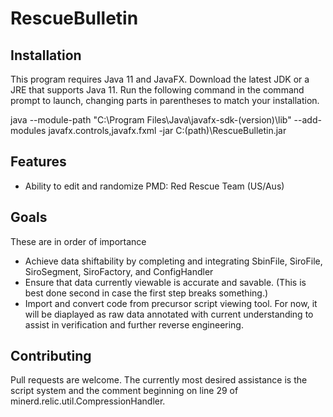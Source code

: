 # RescueBulletin

## Installation
This program requires Java 11 and JavaFX. Download the latest JDK or a JRE that supports Java 11. Run the following command in the command prompt to launch, changing parts in parentheses to match your installation.

java --module-path "C:\Program Files\Java\javafx-sdk-(version)\lib" --add-modules javafx.controls,javafx.fxml -jar C:\(path)\RescueBulletin.jar

## Features
* Ability to edit and randomize PMD: Red Rescue Team (US/Aus)

## Goals
These are in order of importance
* Achieve data shiftability by completing and integrating SbinFile, SiroFile, SiroSegment, SiroFactory, and ConfigHandler
* Ensure that data currently viewable is accurate and savable. (This is best done second in case the first step breaks something.)
* Import and convert code from precursor script viewing tool. For now, it will be diaplayed as raw data annotated with current understanding to assist in verification and further reverse engineering.

## Contributing
Pull requests are welcome. The currently most desired assistance is the script system and the comment beginning on line 29 of minerd.relic.util.CompressionHandler.
